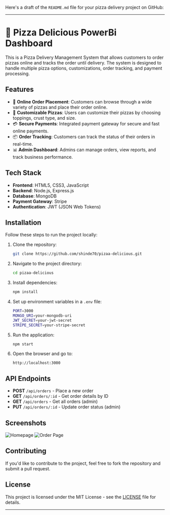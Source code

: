 Here's a draft of the `README.md` file for your pizza delivery project on GitHub:

---

# 🍕 Pizza Delicious PowerBi Dashboard

This is a Pizza Delivery Management System that allows customers to order pizzas online and tracks the order until delivery. The system is designed to handle multiple pizza options, customizations, order tracking, and payment processing.

## Features

- 🛒 **Online Order Placement**: Customers can browse through a wide variety of pizzas and place their order online.
- 🍕 **Customizable Pizzas**: Users can customize their pizzas by choosing toppings, crust type, and size.
- 💳 **Secure Payments**: Integrated payment gateway for secure and fast online payments.
- 📦 **Order Tracking**: Customers can track the status of their orders in real-time.
- 📊 **Admin Dashboard**: Admins can manage orders, view reports, and track business performance.

## Tech Stack

- **Frontend**: HTML5, CSS3, JavaScript
- **Backend**: Node.js, Express.js
- **Database**: MongoDB
- **Payment Gateway**: Stripe
- **Authentication**: JWT (JSON Web Tokens)

## Installation

Follow these steps to run the project locally:

1. Clone the repository:
    ```bash
    git clone https://github.com/shinde70/pizaa-delicious.git
    ```

2. Navigate to the project directory:
    ```bash
    cd pizaa-delicious
    ```

3. Install dependencies:
    ```bash
    npm install
    ```

4. Set up environment variables in a `.env` file:
    ```bash
    PORT=3000
    MONGO_URI=your-mongodb-uri
    JWT_SECRET=your-jwt-secret
    STRIPE_SECRET=your-stripe-secret
    ```

5. Run the application:
    ```bash
    npm start
    ```

6. Open the browser and go to:
    ```
    http://localhost:3000
    ```

## API Endpoints

- **POST** `/api/orders` - Place a new order
- **GET** `/api/orders/:id` - Get order details by ID
- **GET** `/api/orders` - Get all orders (admin)
- **PUT** `/api/orders/:id` - Update order status (admin)

## Screenshots

![Homepage](path-to-homepage-screenshot)
![Order Page](path-to-order-page-screenshot)

## Contributing

If you'd like to contribute to the project, feel free to fork the repository and submit a pull request.

## License

This project is licensed under the MIT License - see the [LICENSE](LICENSE) file for details.

---
